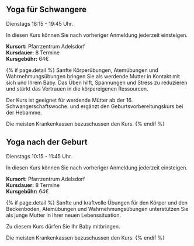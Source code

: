 ## Yoga für Schwangere

Dienstags 18:15 - 19:45 Uhr.

In diesen Kurs können Sie nach vorheriger Anmeldung jederzeit einsteigen.

**Kursort:** Pfarrzentrum Adelsdorf  
**Kursdauer:** 8 Termine  
**Kursgebühr:** 64€

{% if page.detail %}
Sanfte Körperübungen, Atemübungen und Wahrnehmungsübungen bringen Sie als
werdende Mutter in Kontakt mit sich und Ihrem Baby. Das Üben hilft, Spannungen
und Stress zu reduzieren und stärkt das Vertrauen in die körpereigenen
Ressourcen.

Der Kurs ist geeignet für werdende Mütter ab der 16. Schwangerschaftswoche.
und ergänzt den Geburtsvorbereitungskurs bei der Hebamme.

Die meisten Krankenkassen bezuschussen den Kurs.
{% endif %}

## Yoga nach der Geburt

Dienstags 10:15 - 11:45 Uhr.

In diesen Kurs können Sie nach vorheriger Anmeldung jederzeit einsteigen.

**Kursort:** Pfarrzentrum Adelsdorf  
**Kursdauer:** 8 Termine  
**Kursgebühr:** 64€

{% if page.detail %}
Sanfte und kraftvolle Übungen für den Körper und den Beckenboden, Atemübungen
und Wahrnehmungsübungen unterstützen Sie als junge  Mutter in Ihrer neuen
Lebenssituation.

Zu diesem Kurs dürfen Sie Ihr Baby mitbringen.

Die meisten Krankenkassen bezuschussen den Kurs.
{% endif %}
